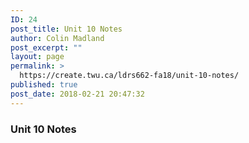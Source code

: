 ```yaml
---
ID: 24
post_title: Unit 10 Notes
author: Colin Madland
post_excerpt: ""
layout: page
permalink: >
  https://create.twu.ca/ldrs662-fa18/unit-10-notes/
published: true
post_date: 2018-02-21 20:47:32
---
```

### Unit 10 Notes